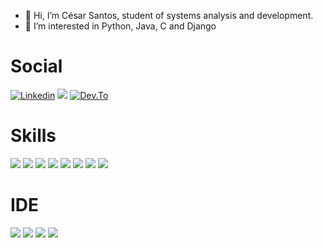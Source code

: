 
- 👋 Hi, I’m César Santos, student of systems analysis and development.
- 👀 I’m interested in  Python, Java, C and  Django 





      
<div>
      <h1>Social</h1>
    <a href=" https://www.linkedin.com/in/cesar-augusto-dos-santos/" target="_blank"><img src="https://img.shields.io/badge/LinkedIn-0077B5?style=for-the-badge&logo=linkedin&logoColor=white" alt="Linkedin"></a>
    <a href="https://www.instagram.com/csaaruto" target="_blank"><img src="https://img.shields.io/badge/Instagram-E4405F?style=for-the-badge&logo=instagram&logoColor=white"></a>
    <a href="https://www.dev.to/csaaruto96" target="_blank"><img src="https://img.shields.io/badge/Dev.to-0A0A0A?style=for-the-badge&logo=dev%2Eto&logoColor=white" alt="Dev.To"></a>
    </p>
</div>
      <h1>Skills</h1>
<div>
 <img src="https://img.shields.io/badge/HTML5-E34F26?style=for-the-badge&logo=html5&logoColor=white">
 <img src="https://img.shields.io/badge/CSS3-1572B6?style=for-the-badge&logo=css3&logoColor=white">
 <img src="https://img.shields.io/badge/Python-FFD43B?style=for-the-badge&logo=python&logoColor=blue">
 <img src="https://img.shields.io/badge/C-00599C?style=for-the-badge&logo=c&logoColor=white">
 <img src= "https://img.shields.io/badge/Java-ED8B00?style=for-the-badge&logo=openjdk&logoColor=white">
 <img src= "https://img.shields.io/badge/MySQL-00000F?style=for-the-badge&logo=mysql&logoColor=white">
 <img src="https://img.shields.io/badge/PostgreSQL-316192?style=for-the-badge&logo=postgresql&logoColor=white">
 <img src="https://img.shields.io/badge/Amazon_AWS-232F3E?style=for-the-badge&logo=amazon-aws&logoColor=white">
</div>
</p>
</div>
    <h1>IDE</h1>
<div>
  <img src= "https://img.shields.io/badge/Visual_Studio_Code-0078D4?style=for-the-badge&logo=visual%20studio%20code&logoColor=white">
  <img src= "https://img.shields.io/badge/IntelliJ_IDEA-000000.svg?style=for-the-badge&logo=intellij-idea&logoColor=white">
  <img src= "https://img.shields.io/badge/CLion-000000?style=for-the-badge&logo=clion&logoColor=white">
  <img src= "https://img.shields.io/badge/PyCharm-000000.svg?&style=for-the-badge&logo=PyCharm&logoColor=white">
</p>

 
